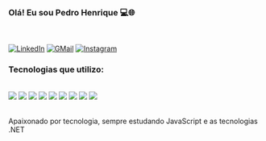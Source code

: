 ### Olá! Eu sou Pedro Henrique 💻🌐

<br/>

[![LinkedIn](https://img.shields.io/badge/LinkedIn-0077B5?style=for-the-badge&logo=linkedin&logoColor=white)](https://www.linkedin.com/in/pedro-silva-24a3a920a/)
[![GMail](https://img.shields.io/badge/Gmail-D14836?style=for-the-badge&logo=gmail&logoColor=white)](mailto:phmsilva0402@gmail.com)
[![Instagram](https://img.shields.io/badge/Instagram-E4405F?style=for-the-badge&logo=instagram&logoColor=white)](https://www.instagram.com/pedrxhenriq_/)

### Tecnologias que utilizo:

<div style="display: inline_block"><br />
<img aling="center" src="https://img.shields.io/badge/HTML5-E34F26?style=for-the-badge&logo=html5&logoColor=white">
<img aling="center" src="https://img.shields.io/badge/CSS3-1572B6?style=for-the-badge&logo=css3&logoColor=white">
<img aling="center" src="https://img.shields.io/badge/JavaScript-F7DF1E?style=for-the-badge&logo=javascript&logoColor=black">
<img aling="center" src="https://img.shields.io/badge/jQuery-0769AD?style=for-the-badge&logo=jquery&logoColor=white">
<img aling="center" src="https://img.shields.io/badge/C%23-239120?style=for-the-badge&logo=c-sharp&logoColor=white">
<img aling="center" src="https://img.shields.io/badge/.NET-5C2D91?style=for-the-badge&logo=.net&logoColor=white">
<img aling="center" src="https://img.shields.io/badge/PHP-777BB4?style=for-the-badge&logo=php&logoColor=white">
<img aling="center" src="https://img.shields.io/badge/MySQL-00000F?style=for-the-badge&logo=mysql&logoColor=white">
<img aling="center" src="https://img.shields.io/badge/Microsoft_SQL_Server-CC2927?style=for-the-badge&logo=microsoft-sql-server&logoColor=white">
</div>

<br />

Apaixonado por tecnologia, sempre estudando JavaScript e as tecnologias .NET 
